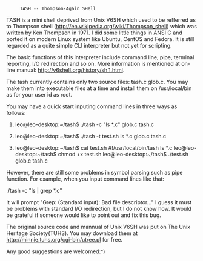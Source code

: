 

         TASH -- Thompson-Again SHell

  TASH is a mini shell deprived from Unix V6SH which used to be refferred as to
Thompson shell (http://en.wikipedia.org/wiki/Thompson_shell) which was written
by Ken Thompson in 1971. I did some little things in ANSI C and ported it on
modern Linux system like Ubuntu, CentOS and Fedora. It is still regarded as a
quite simple CLI interpreter but not yet for scripting.

  The basic functions of this interpreter include command line, pipe, terminal
reporting, I/O redirection and so on. More information is mentioned at on-line
manual: http://v6shell.org/history/sh.1.html.

  The tash currently contains only two source files: tash.c glob.c. You may make
them into executable files at a time and install them on /usr/local/bin as for
your user id as root.
  
  You may have a quick start inputing command lines in three ways as follows:

  1. leo@leo-desktop:~/tash$ ./tash -c "ls *.c"
     glob.c tash.c

  2. leo@leo-desktop:~/tash$ ./tash -t test.sh
     ls *.c
     glob.c tash.c

  3. leo@leo-desktop:~/tash$ cat test.sh
     #!/usr/local/bin/tash
     ls *.c
     leo@leo-desktop:~/tash$ chmod +x test.sh
     leo@leo-desktop:~/tash$ ./test.sh
     glob.c tash.c  
     
  However, there are still some problems in symbol parsing such as pipe function.
For example, when you input command lines like that:

  ./tash -c "ls | grep *.c"

  It will prompt "Grep: (Standard input): Bad file descriptor..." I guess it
must be problems with standard I/O redirection, but I do not know how. It would
be grateful if someone would like to point out and fix this bug.

  The original source code and mannual of Unix V6SH was put on The Unix Heritage
Society(TUHS). You may download them at http://minnie.tuhs.org/cgi-bin/utree.pl
for free.

  Any good suggestions are welcomed:^)

